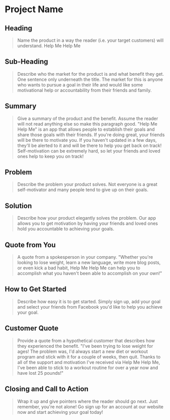 # Project Name #

<!-- 
> This material was originally posted [here](http://www.quora.com/What-is-Amazons-approach-to-product-development-and-product-management). It is reproduced here for posterities sake.

There is an approach called "working backwards" that is widely used at Amazon. They work backwards from the customer, rather than starting with an idea for a product and trying to bolt customers onto it. While working backwards can be applied to any specific product decision, using this approach is especially important when developing new products or features.

For new initiatives a product manager typically starts by writing an internal press release announcing the finished product. The target audience for the press release is the new/updated product's customers, which can be retail customers or internal users of a tool or technology. Internal press releases are centered around the customer problem, how current solutions (internal or external) fail, and how the new product will blow away existing solutions.

If the benefits listed don't sound very interesting or exciting to customers, then perhaps they're not (and shouldn't be built). Instead, the product manager should keep iterating on the press release until they've come up with benefits that actually sound like benefits. Iterating on a press release is a lot less expensive than iterating on the product itself (and quicker!).

If the press release is more than a page and a half, it is probably too long. Keep it simple. 3-4 sentences for most paragraphs. Cut out the fat. Don't make it into a spec. You can accompany the press release with a FAQ that answers all of the other business or execution questions so the press release can stay focused on what the customer gets. My rule of thumb is that if the press release is hard to write, then the product is probably going to suck. Keep working at it until the outline for each paragraph flows. 

Oh, and I also like to write press-releases in what I call "Oprah-speak" for mainstream consumer products. Imagine you're sitting on Oprah's couch and have just explained the product to her, and then you listen as she explains it to her audience. That's "Oprah-speak", not "Geek-speak".

Once the project moves into development, the press release can be used as a touchstone; a guiding light. The product team can ask themselves, "Are we building what is in the press release?" If they find they're spending time building things that aren't in the press release (overbuilding), they need to ask themselves why. This keeps product development focused on achieving the customer benefits and not building extraneous stuff that takes longer to build, takes resources to maintain, and doesn't provide real customer benefit (at least not enough to warrant inclusion in the press release).
 -->
 
## Heading ##
  > Name the product in a way the reader (i.e. your target customers) will understand.
  > Help Me Help Me

## Sub-Heading ##
  > Describe who the market for the product is and what benefit they get. One sentence only underneath the title.
  > The market for this is anyone who wants to pursue a goal in their life and would like some motivational help or accountability from their friends and family.

## Summary ##
  > Give a summary of the product and the benefit. Assume the reader will not read anything else so make this paragraph good.
  > "Help Me Help Me" is an app that allows people to establish their goals and share those goals with their friends. If you're doing great, your friends will be there to motivate you. If you haven't updated in a few days, they'll be alerted to it and will be there to help you get back on track! Self-motivation can be extremely hard, so let your friends and loved ones help to keep you on track!

## Problem ##
  > Describe the problem your product solves.
  > Not everyone is a great self-motivator and many people tend to give up on their goals.

## Solution ##
  > Describe how your product elegantly solves the problem.
  > Our app allows you to get motivation by having your friends and loved ones hold you accountable to achieving your goals.

## Quote from You ##
  > A quote from a spokesperson in your company.
  > "Whether you're looking to lose weight, learn a new language, write more blog posts, or even kick a bad habit, Help Me Help Me can help you to accomplish what you haven't been able to accomplish on your own!"

## How to Get Started ##
  > Describe how easy it is to get started.
  > Simply sign up, add your goal and select your friends from Facebook you'd like to help you achieve your goal.

## Customer Quote ##
  > Provide a quote from a hypothetical customer that describes how they experienced the benefit.
  > "I've been trying to lose weight for ages! The problem was, I'd always start a new diet or workout program and stick with it for a couple of weeks, then quit. Thanks to all of the support and motivation I've received via Help Me Help Me, I've been able to stick to a workout routine for over a year now and have lost 25 pounds!"

## Closing and Call to Action ##
  > Wrap it up and give pointers where the reader should go next.
  > Just remember, you're not alone! Go sign up for an account at our website now and start achieving your goal today!
